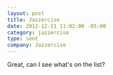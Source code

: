 ```yaml
---
layout: post
title: Jazzercise
date: 2012-12-21 11:02:00 -05:00
category: jazzercise
type: sent
company: Jazzercise
---
```


Great, can I see what's on the list?
